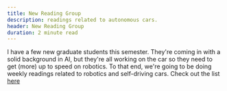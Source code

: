 ```yaml
---
title: New Reading Group
description: readings related to autonomous cars.
header: New Reading Group
duration: 2 minute read
---
```


I have a few new graduate students this semester. They're coming in
with a solid background in AI, but they're all working on the car so
they need to get (more) up to speed on robotics. To that end, we're
going to be doing weekly readings related to robotics and self-driving
cars. Check out the list [here](/readings.html)